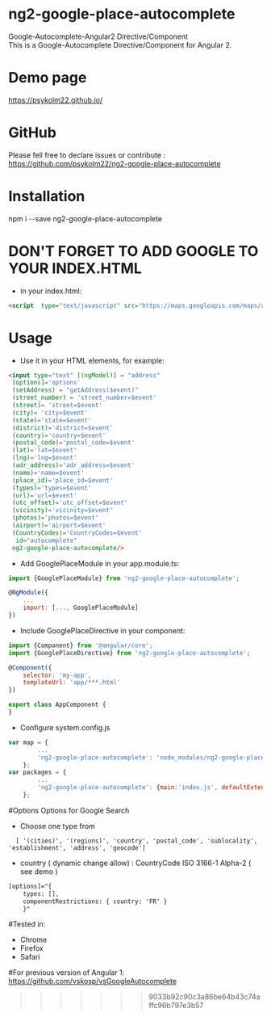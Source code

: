 # ng2-google-place-autocomplete
Google-Autocomplete-Angular2 Directive/Component <br/>
This is a Google-Autocomplete Directive/Component for Angular 2.

# Demo page
https://psykolm22.github.io/

# GitHub
Please fell free to declare issues or contribute  : https://github.com/psykolm22/ng2-google-place-autocomplete

# Installation
npm i --save ng2-google-place-autocomplete


# DON'T FORGET TO ADD GOOGLE TO YOUR INDEX.HTML
* in your index.html:
```html
<script  type="text/javascript" src="https://maps.googleapis.com/maps/api/js?libraries=places"></script>
```

# Usage
* Use it in your HTML elements, for example:
```html
<input type="text" [(ngModel)] = "address" 
 [options]='options' 
 (setAddress) = "getAddress($event)"
 (street_number) = 'street_number=$event'
 (street)= 'street=$event'
 (city)= 'city=$event'
 (state)='state=$event'
 (district)='district=$event'
 (country)='country=$event'
 (postal_code)='postal_code=$event'
 (lat)='lat=$event' 
 (lng)='lng=$event' 
 (adr_address)='adr_address=$event' 
 (name)='name=$event' 
 (place_id)='place_id=$event' 
 (types)='types=$event' 
 (url)='url=$event'  
 (utc_offset)='utc_offset=$event' 
 (vicinity)='vicinity=$event' 
 (photos)='photos=$event' 
 (airport)='airport=$event' 
 (CountryCodes)='CountryCodes=$event'
  id="autocomplete"
 ng2-google-place-autocomplete/> 
```


* Add GooglePlaceModule in your app.module.ts:
```javascript
import {GooglePlaceModule} from 'ng2-google-place-autocomplete';

@NgModule({
    ...
    import: [..., GooglePlaceModule]
})

```
* Include GooglePlaceDirective in your component:
```javascript
import {Component} from '@angular/core';
import {GooglePlaceDirective} from 'ng2-google-place-autocomplete';

@Component({
    selector: 'my-app',
    templateUrl: 'app/***.html'
})

export class AppComponent {
}
```
* Configure system.config.js
```javascript
var map = {
        ...    
        'ng2-google-place-autocomplete': 'node_modules/ng2-google-place-autocomplete'
    };
var packages = {
        ...
        'ng2-google-place-autocomplete': {main:'index.js', defaultExtension: 'js'}
    };
```

#Options
Options for Google Search
* Choose one type from
```
  [ '(cities)', '(regions)', 'country', 'postal_code', 'sublocality', 'establishment', 'address', 'geocode'] 
```  
* country ( dynamic change allow) : CountryCode ISO 3166-1 Alpha-2 ( see demo )
```html  
[options]="{
    types: [],
    componentRestrictions: { country: 'FR' }
    }"
```
#Tested in:
* Chrome
* Firefox
* Safari


#For previous version of Angular 1:
https://github.com/vskosp/vsGoogleAutocomplete
>>>>>>> 9033b92c90c3a86be64b43c74affc96b797e3b57
